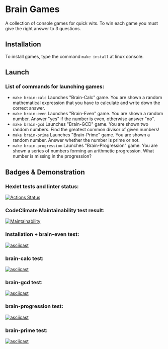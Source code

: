 # Brain Games
A collection of console games for quick wits. To win each game you must give the right answer to 3 questions.

## Installation
To install games, type the command `make install` at linux console.

## Launch
### List of commands for launching games:
* `make brain-calc` 
Launches "Brain-Calc" game. You are shown a random mathematical expression that you have to calculate and write down the correct answer.
* `make brain-even` 
Launches "Brain-Even" game. You are shown a random number. Answer "yes" if the number is even, otherwise answer "no".
* `make brain-gcd` 
Launches "Brain-GCD" game. You are shown two random numbers. Find the greatest common divisor of given numbers!
* `make brain-prime` 
Launches "Brain-Prime" game. You are shown a random number. Answer whether the number is prime or not.
* `make brain-progression` 
Launches "Brain-Progression" game. You are shown a series of numbers forming an arithmetic progression. What number is missing in the progression?

## Badges & Demonstration

### Hexlet tests and linter status:
[![Actions Status](https://github.com/nf9c/frontend-project-44/workflows/hexlet-check/badge.svg)](https://github.com/nf9c/frontend-project-44/actions)

### CodeClimate Maintainability test result:
[![Maintainability](https://api.codeclimate.com/v1/badges/0eb45ac7e897125a808d/maintainability)](https://codeclimate.com/github/nf9c/frontend-project-44/maintainability)

### Installation + brain-even test:
[![asciicast](https://asciinema.org/a/PwGMKOswiGgeORM8pgPSinDZY.svg)](https://asciinema.org/a/PwGMKOswiGgeORM8pgPSinDZY)

### brain-calc test:
[![asciicast](https://asciinema.org/a/rdp4QpvTn8fBGHHhrf794B2YV.svg)](https://asciinema.org/a/rdp4QpvTn8fBGHHhrf794B2YV)

### brain-gcd test:
[![asciicast](https://asciinema.org/a/wMCCqKcBcujhVtLfyTmp8kfsJ.svg)](https://asciinema.org/a/wMCCqKcBcujhVtLfyTmp8kfsJ)

### brain-progression test:
[![asciicast](https://asciinema.org/a/Waa8O2bqiM0yYQIFKHK19lqgQ.svg)](https://asciinema.org/a/Waa8O2bqiM0yYQIFKHK19lqgQ)

### brain-prime test:
[![asciicast](https://asciinema.org/a/OZFoa2voPVgLUxqtSxxPsXAus.svg)](https://asciinema.org/a/OZFoa2voPVgLUxqtSxxPsXAus)

